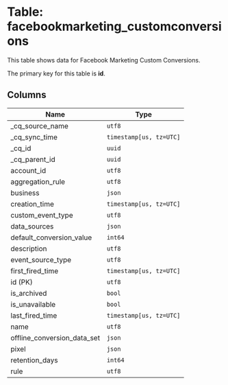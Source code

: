 # Table: facebookmarketing_customconversions

This table shows data for Facebook Marketing Custom Conversions.

The primary key for this table is **id**.

## Columns

| Name          | Type          |
| ------------- | ------------- |
|_cq_source_name|`utf8`|
|_cq_sync_time|`timestamp[us, tz=UTC]`|
|_cq_id|`uuid`|
|_cq_parent_id|`uuid`|
|account_id|`utf8`|
|aggregation_rule|`utf8`|
|business|`json`|
|creation_time|`timestamp[us, tz=UTC]`|
|custom_event_type|`utf8`|
|data_sources|`json`|
|default_conversion_value|`int64`|
|description|`utf8`|
|event_source_type|`utf8`|
|first_fired_time|`timestamp[us, tz=UTC]`|
|id (PK)|`utf8`|
|is_archived|`bool`|
|is_unavailable|`bool`|
|last_fired_time|`timestamp[us, tz=UTC]`|
|name|`utf8`|
|offline_conversion_data_set|`json`|
|pixel|`json`|
|retention_days|`int64`|
|rule|`utf8`|